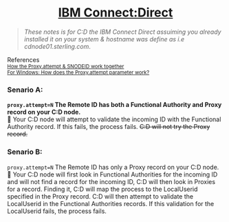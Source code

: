 # <center>[IBM Connect:Direct](https://www.ibm.com/docs/en/connect-direct/6.1.0?topic=connectdirect-v610-pdfs)

   > _These notes is for C:D the IBM Connect Direct assuiming you already installed it on your system & hostname was define as i.e cdnode01.sterling.com_.


References <br>
<sub> 
[How the Proxy.attempt & SNODEID work together](https://www.ibm.com/support/pages/connectdirect-unix-how-proxyattempt-and-snodeid-parameters-work-together) </sub > <br>
<sub> [For Windows: How does the Proxy.attempt parameter work?](https://www.ibm.com/support/pages/connectdirect-windows-how-does-proxyattempt-parameter-work-0)</sub>

### Senario A: 
**`proxy.attempt=N` The Remote ID has both a Functional Authority and Proxy record on your C:D node.** <br>
🔗 Your C:D node will attempt to validate the incoming ID with the Functional Authority record. If this fails, the process fails. ~~C:D will not try the Proxy record.~~

### Senario B: 
`proxy.attempt=N` The Remote ID has only a Proxy record on your C:D node. <br>
🔗 Your C:D node will first look in Functional Authorities for the incoming ID and will not find a record for the incoming ID, C:D will then look in Proxies for a record. Finding it, C:D will map the process to the LocalUserid specified in the Proxy record. C:D will then attempt to validate the LocalUserid in the Functional Authorities records. If this validation for the LocalUserid fails, the process fails.

